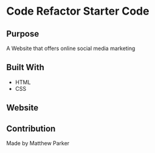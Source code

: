 # Code Refactor Starter Code

## Purpose
A Website that offers online social media marketing

## Built With
* HTML
* CSS

## Website


## Contribution
Made by Matthew Parker
